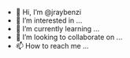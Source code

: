 
- 👋 Hi, I’m @jraybenzi
- 👀 I’m interested in ...
- 🌱 I’m currently learning ...
- 💞️ I’m looking to collaborate on ...
- 📫 How to reach me ...

<!---
jraybenzi/jraybenzi is a ✨ special ✨ repository because its `README.md` (this file) appears on your GitHub profile.
You can click the Preview link to take a look at your changes.
--->
